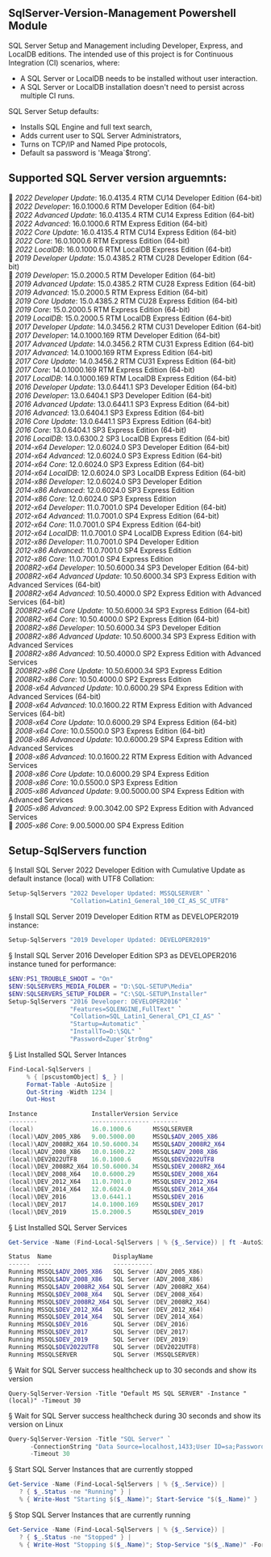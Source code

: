## SqlServer-Version-Management Powershell Module
SQL Server Setup and Management including Developer, Express, and LocalDB editions.
The intended use of this project is for Continuous Integration (CI) scenarios, where:
- A SQL Server or LocalDB needs to be installed without user interaction.
- A SQL Server or LocalDB installation doesn't need to persist across multiple CI runs.

SQL Server Setup defaults:
- Installs SQL Engine and full text search,
- Adds current user to SQL Server Administrators, 
- Turns on TCP/IP and Named Pipe protocols,
- Default sa password is 'Meaga`$trong'.

## Supported SQL Server version arguemnts:
&#x1F31F; _2022 Developer Update_: 16.0.4135.4 RTM CU14 Developer Edition (64-bit)<br/>
&#x1F31F; _2022 Developer_: 16.0.1000.6 RTM Developer Edition (64-bit)<br/>
&#x1F31F; _2022 Advanced Update_: 16.0.4135.4 RTM CU14 Express Edition (64-bit)<br/>
&#x1F31F; _2022 Advanced_: 16.0.1000.6 RTM Express Edition (64-bit)<br/>
&#x1F31F; _2022 Core Update_: 16.0.4135.4 RTM CU14 Express Edition (64-bit)<br/>
&#x1F31F; _2022 Core_: 16.0.1000.6 RTM Express Edition (64-bit)<br/>
&#x1F31F; _2022 LocalDB_: 16.0.1000.6 RTM LocalDB Express Edition (64-bit)<br/>
&#x1F31F; _2019 Developer Update_: 15.0.4385.2 RTM CU28 Developer Edition (64-bit)<br/>
&#x1F31F; _2019 Developer_: 15.0.2000.5 RTM Developer Edition (64-bit)<br/>
&#x1F31F; _2019 Advanced Update_: 15.0.4385.2 RTM CU28 Express Edition (64-bit)<br/>
&#x1F31F; _2019 Advanced_: 15.0.2000.5 RTM Express Edition (64-bit)<br/>
&#x1F31F; _2019 Core Update_: 15.0.4385.2 RTM CU28 Express Edition (64-bit)<br/>
&#x1F31F; _2019 Core_: 15.0.2000.5 RTM Express Edition (64-bit)<br/>
&#x1F31F; _2019 LocalDB_: 15.0.2000.5 RTM LocalDB Express Edition (64-bit)<br/>
&#x1F31F; _2017 Developer Update_: 14.0.3456.2 RTM CU31 Developer Edition (64-bit)<br/>
&#x1F31F; _2017 Developer_: 14.0.1000.169 RTM Developer Edition (64-bit)<br/>
&#x1F31F; _2017 Advanced Update_: 14.0.3456.2 RTM CU31 Express Edition (64-bit)<br/>
&#x1F31F; _2017 Advanced_: 14.0.1000.169 RTM Express Edition (64-bit)<br/>
&#x1F31F; _2017 Core Update_: 14.0.3456.2 RTM CU31 Express Edition (64-bit)<br/>
&#x1F31F; _2017 Core_: 14.0.1000.169 RTM Express Edition (64-bit)<br/>
&#x1F31F; _2017 LocalDB_: 14.0.1000.169 RTM LocalDB Express Edition (64-bit)<br/>
&#x1F31F; _2016 Developer Update_: 13.0.6441.1 SP3 Developer Edition (64-bit)<br/>
&#x1F31F; _2016 Developer_: 13.0.6404.1 SP3 Developer Edition (64-bit)<br/>
&#x1F31F; _2016 Advanced Update_: 13.0.6441.1 SP3 Express Edition (64-bit)<br/>
&#x1F31F; _2016 Advanced_: 13.0.6404.1 SP3 Express Edition (64-bit)<br/>
&#x1F31F; _2016 Core Update_: 13.0.6441.1 SP3 Express Edition (64-bit)<br/>
&#x1F31F; _2016 Core_: 13.0.6404.1 SP3 Express Edition (64-bit)<br/>
&#x1F31F; _2016 LocalDB_: 13.0.6300.2 SP3 LocalDB Express Edition (64-bit)<br/>
&#x1F31F; _2014-x64 Developer_: 12.0.6024.0 SP3 Developer Edition (64-bit)<br/>
&#x1F31F; _2014-x64 Advanced_: 12.0.6024.0 SP3 Express Edition (64-bit)<br/>
&#x1F31F; _2014-x64 Core_: 12.0.6024.0 SP3 Express Edition (64-bit)<br/>
&#x1F31F; _2014-x64 LocalDB_: 12.0.6024.0 SP3 LocalDB Express Edition (64-bit)<br/>
&#x1F31F; _2014-x86 Developer_: 12.0.6024.0 SP3 Developer Edition<br/>
&#x1F31F; _2014-x86 Advanced_: 12.0.6024.0 SP3 Express Edition<br/>
&#x1F31F; _2014-x86 Core_: 12.0.6024.0 SP3 Express Edition<br/>
&#x1F31F; _2012-x64 Developer_: 11.0.7001.0 SP4 Developer Edition (64-bit)<br/>
&#x1F31F; _2012-x64 Advanced_: 11.0.7001.0 SP4 Express Edition (64-bit)<br/>
&#x1F31F; _2012-x64 Core_: 11.0.7001.0 SP4 Express Edition (64-bit)<br/>
&#x1F31F; _2012-x64 LocalDB_: 11.0.7001.0 SP4 LocalDB Express Edition (64-bit)<br/>
&#x1F31F; _2012-x86 Developer_: 11.0.7001.0 SP4 Developer Edition<br/>
&#x1F31F; _2012-x86 Advanced_: 11.0.7001.0 SP4 Express Edition<br/>
&#x1F31F; _2012-x86 Core_: 11.0.7001.0 SP4 Express Edition<br/>
&#x1F31F; _2008R2-x64 Developer_: 10.50.6000.34 SP3 Developer Edition (64-bit)<br/>
&#x1F31F; _2008R2-x64 Advanced Update_: 10.50.6000.34 SP3 Express Edition with Advanced Services (64-bit)<br/>
&#x1F31F; _2008R2-x64 Advanced_: 10.50.4000.0 SP2 Express Edition with Advanced Services (64-bit)<br/>
&#x1F31F; _2008R2-x64 Core Update_: 10.50.6000.34 SP3 Express Edition (64-bit)<br/>
&#x1F31F; _2008R2-x64 Core_: 10.50.4000.0 SP2 Express Edition (64-bit)<br/>
&#x1F31F; _2008R2-x86 Developer_: 10.50.6000.34 SP3 Developer Edition<br/>
&#x1F31F; _2008R2-x86 Advanced Update_: 10.50.6000.34 SP3 Express Edition with Advanced Services<br/>
&#x1F31F; _2008R2-x86 Advanced_: 10.50.4000.0 SP2 Express Edition with Advanced Services<br/>
&#x1F31F; _2008R2-x86 Core Update_: 10.50.6000.34 SP3 Express Edition<br/>
&#x1F31F; _2008R2-x86 Core_: 10.50.4000.0 SP2 Express Edition<br/>
&#x1F31F; _2008-x64 Advanced Update_: 10.0.6000.29 SP4 Express Edition with Advanced Services (64-bit)<br/>
&#x1F31F; _2008-x64 Advanced_: 10.0.1600.22 RTM Express Edition with Advanced Services (64-bit)<br/>
&#x1F31F; _2008-x64 Core Update_: 10.0.6000.29 SP4 Express Edition (64-bit)<br/>
&#x1F31F; _2008-x64 Core_: 10.0.5500.0 SP3 Express Edition (64-bit)<br/>
&#x1F31F; _2008-x86 Advanced Update_: 10.0.6000.29 SP4 Express Edition with Advanced Services<br/>
&#x1F31F; _2008-x86 Advanced_: 10.0.1600.22 RTM Express Edition with Advanced Services<br/>
&#x1F31F; _2008-x86 Core Update_: 10.0.6000.29 SP4 Express Edition<br/>
&#x1F31F; _2008-x86 Core_: 10.0.5500.0 SP3 Express Edition<br/>
&#x1F31F; _2005-x86 Advanced Update_: 9.00.5000.00 SP4 Express Edition with Advanced Services<br/>
&#x1F31F; _2005-x86 Advanced_: 9.00.3042.00 SP2 Express Edition with Advanced Services<br/>
&#x1F31F; _2005-x86 Core_: 9.00.5000.00 SP4 Express Edition<br/>


## Setup-SqlServers function
&#xA7; Install SQL Server 2022 Developer Edition with Cumulative Update as default instance (local) with UTF8 Collation:
```powershell
Setup-SqlServers "2022 Developer Updated: MSSQLSERVER" `
                 "Collation=Latin1_General_100_CI_AS_SC_UTF8"
```

&#xA7; Install SQL Server 2019 Developer Edition RTM as DEVELOPER2019 instance:
```powershell
Setup-SqlServers "2019 Developer Updated: DEVELOPER2019"
```

&#xA7; Install SQL Server 2016 Developer Edition SP3 as DEVELOPER2016 instance tuned for performance:
```powershell
$ENV:PS1_TROUBLE_SHOOT = "On"
$ENV:SQLSERVERS_MEDIA_FOLDER = "D:\SQL-SETUP\Media"
$ENV:SQLSERVERS_SETUP_FOLDER = "C:\SQL-SETUP\Installer"
Setup-SqlServers "2016 Developer: DEVELOPER2016" `
                 "Features=SQLENGINE,FullText" `
                 "Collation=SQL_Latin1_General_CP1_CI_AS" `
                 "Startup=Automatic" `
                 "InstallTo=D:\SQL" `
                 "Password=Zuper`$tr0ng" 
```

&#xA7; List Installed SQL Server Intances
```powershell
Find-Local-SqlServers | 
     % { [pscustomObject] $_ } | 
     Format-Table -AutoSize | 
     Out-String -Width 1234 | 
     Out-Host

Instance               InstallerVersion Service
--------               ---------------- -------
(local)                16.0.1000.6      MSSQLSERVER
(local)\ADV_2005_X86   9.00.5000.00     MSSQL$ADV_2005_X86
(local)\ADV_2008R2_X64 10.50.6000.34    MSSQL$ADV_2008R2_X64
(local)\ADV_2008_X86   10.0.1600.22     MSSQL$ADV_2008_X86
(local)\DEV2022UTF8    16.0.1000.6      MSSQL$DEV2022UTF8
(local)\DEV_2008R2_X64 10.50.6000.34    MSSQL$DEV_2008R2_X64
(local)\DEV_2008_X64   10.0.6000.29     MSSQL$DEV_2008_X64
(local)\DEV_2012_X64   11.0.7001.0      MSSQL$DEV_2012_X64
(local)\DEV_2014_X64   12.0.6024.0      MSSQL$DEV_2014_X64
(local)\DEV_2016       13.0.6441.1      MSSQL$DEV_2016
(local)\DEV_2017       14.0.1000.169    MSSQL$DEV_2017
(local)\DEV_2019       15.0.2000.5      MSSQL$DEV_2019
```

&#xA7; List Installed SQL Server Services
```powershell
Get-Service -Name (Find-Local-SqlServers | % {$_.Service}) | ft -AutoSize

Status  Name                 DisplayName
------  ----                 -----------
Running MSSQL$ADV_2005_X86   SQL Server (ADV_2005_X86)
Running MSSQL$ADV_2008_X86   SQL Server (ADV_2008_X86)
Running MSSQL$ADV_2008R2_X64 SQL Server (ADV_2008R2_X64)
Running MSSQL$DEV_2008_X64   SQL Server (DEV_2008_X64)
Running MSSQL$DEV_2008R2_X64 SQL Server (DEV_2008R2_X64)
Running MSSQL$DEV_2012_X64   SQL Server (DEV_2012_X64)
Running MSSQL$DEV_2014_X64   SQL Server (DEV_2014_X64)
Running MSSQL$DEV_2016       SQL Server (DEV_2016)
Running MSSQL$DEV_2017       SQL Server (DEV_2017)
Running MSSQL$DEV_2019       SQL Server (DEV_2019)
Running MSSQL$DEV2022UTF8    SQL Server (DEV2022UTF8)
Running MSSQLSERVER          SQL Server (MSSQLSERVER)

```

&#xA7; Wait for SQL Server success healthcheck up to 30 seconds and show its version
```
Query-SqlServer-Version -Title "Default MS SQL SERVER" -Instance "(local)" -Timeout 30
```

&#xA7; Wait for SQL Server success healthcheck during 30 seconds and show its version on Linux
```powershell
Query-SqlServer-Version -Title "SQL Server" `
      -ConnectionString "Data Source=localhost,1433;User ID=sa;Password=passw0rd!;Encrypt=False;" `
      -Timeout 30
```

&#xA7; Start SQL Server Instances that are currently stopped
```powershell
Get-Service -Name (Find-Local-SqlServers | % {$_.Service}) | 
   ? { $_.Status -ne "Running" } | 
   % { Write-Host "Starting $($_.Name)"; Start-Service "$($_.Name)" }

```

&#xA7; Stop SQL Server Instances that are currently running
```powershell
Get-Service -Name (Find-Local-SqlServers | % {$_.Service}) | 
   ? { $_.Status -ne "Stopped" } | 
   % { Write-Host "Stopping $($_.Name)"; Stop-Service "$($_.Name)" -Force }
```
